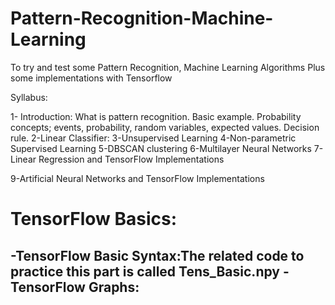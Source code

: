 # Pattern-Recognition-Machine-Learning
To try and test some Pattern Recognition, Machine Learning Algorithms Plus some implementations with Tensorflow

Syllabus:

1- Introduction: What is pattern recognition.
Basic example. Probability concepts; events, probability, random variables, expected values. Decision rule.
2-Linear Classifier:
3-Unsupervised Learning
4-Non-parametric Supervised Learning
5-DBSCAN clustering
6-Multilayer Neural Networks
7-Linear Regression and TensorFlow Implementations

9-Artificial Neural Networks and TensorFlow Implementations

# TensorFlow Basics:

-TensorFlow Basic Syntax:The related code to practice this part is called Tens_Basic.npy
-TensorFlow Graphs: 
- 



